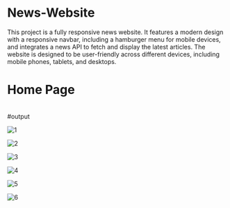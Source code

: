 # News-Website
This project is a fully responsive news website. It features a modern design with a responsive navbar, including a hamburger menu for mobile devices, and integrates a news API to fetch and display the latest articles. The website is designed to be user-friendly across different devices, including mobile phones, tablets, and desktops.

<H1>Home Page</H1>
<br>
#output

![1](https://github.com/user-attachments/assets/34d7b479-bf00-4098-9cbc-3b35631398a9)


![2](https://github.com/user-attachments/assets/c2008c07-38b2-4d76-9de9-0efad2ace539)

![3](https://github.com/user-attachments/assets/188e88f2-3a35-4229-8280-2925687333df)

![4](https://github.com/user-attachments/assets/a78e9e5c-a47f-4796-a6b9-de6facd1a125)

![5](https://github.com/user-attachments/assets/e7f94f4d-7b8d-493f-a9ae-9aa240d24ea7)


![6](https://github.com/user-attachments/assets/892d5193-8ba8-4695-8a88-525070072a54)



